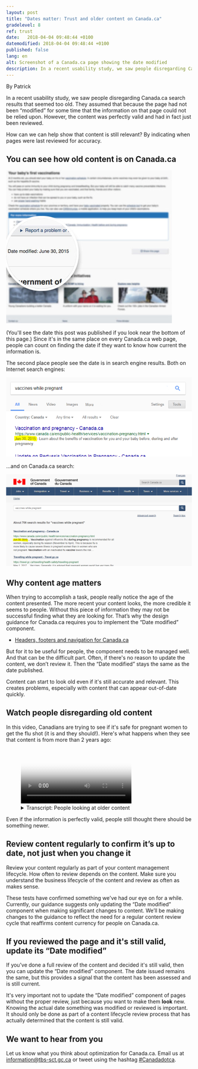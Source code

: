 ```yaml
---
layout: post
title: "Dates matter: Trust and older content on Canada.ca"
gradelevel: 8
ref: trust
date:   2018-04-04 09:48:44 +0100
datemodified: 2018-04-04 09:48:44 +0100
published: false
lang: en
alt: Screenshot of a Canada.ca page showing the date modified
description: In a recent usability study, we saw people disregarding Canada.ca search results that seemed too old. Find out how you can validate your content and show that it's still current.
---
```

By Patrick

In a recent usability study, we saw people disregarding Canada.ca search results that seemed too old. They assumed that because the page had not been “modified” for some time that the information on that page could not be relied upon. However, the content was perfectly valid and had in fact just been reviewed.

How can we can help show that content is still relevant? By indicating when pages were last reviewed for accuracy. 

## You can see how old content is on Canada.ca ##

<img class="img-responsive border" src="/images/dates-matter/pagewithdate-small-en.jpg" alt="Screenshot of a blurred Canada.ca page showing the date modified near the bottom on the left side." />

(You'll see the date this post was published if you look near the bottom of this page.)
Since it's in the same place on every Canada.ca web page, people can count on finding the date if they want to know how current the information is.

The second place people see the date is in search engine results. Both on Internet search engines:

<img class="img-responsive border" src="/images/dates-matter/blog-date-internet-serp-en.png" alt="Internet search results page for 'Vaccines while pregnant' showing a Canada.ca result (Vaccinations and pregnancy) with June 30, 2015 highlighted">

...and on Canada.ca search:

<img class="img-responsive border" src="/images/dates-matter/blog-date-canadadotca-serp.png" width="1024" alt="Canada.ca search results page for 'vaccines while pregnant' showing a result (Vaccinations and pregnancy) with June 20, 2015 highlighted">

## Why content age matters ##

When trying to accomplish a task, people really notice the age of the content presented. The more recent your content looks, the more credible it seems to people. Without this piece of information they may not be successful finding what they are looking for. 
That’s why the design guidance for Canada.ca requires you to implement the “Date modified” component.

<ul><li> <a href="https://www.canada.ca/en/treasury-board-secretariat/services/government-communications/canada-content-information-architecture-specification/headers-footers-navigation.html#toc3">Headers, footers and navigation for Canada.ca</a></li></ul>

But for it to be useful for people, the component needs to be managed well. And that can be the difficult part. Often, if there's no reason to update the content, we don’t review it. Then the “Date modified” stays the same as the date published. 

Content can start to look old even if it's still accurate and relevant. This creates problems, especially with content that can appear out-of-date quickly. 


## Watch people disregarding old content ##

In this video, Canadians are trying to see if it's safe for pregnant women to get the flu shot (it is and they should!). Here's what happens when they see that content is from more than 2 years ago:
<figure class="wb-mltmd wb-init video cc_on">
	<video poster="/images/dates-matter/old-content-video-poster.jpg" title="Thinking information is out of date">
		<source type="video/mp4" src="/images/dates-matter/trust-of-old-content.mp4" />
		<track src="#inline-captions" kind="captions" data-type="text/html" srclang="en" label="English" />
	</video>
		<figcaption>
			<details id="inline-captions">
				<summary>Transcript: People looking at older content</summary>
				<p class="wet-boew-vd">(Participant 1)
				<p class="wet-boew-vd">(Video showing someone looking at a Canada.ca search results page. Text appears pointing to a result for "Vaccination and pregnancy", which has a date of "June 20, 2015".)
				<span class="wb-tmtxt" data-begin="6.02s" data-dur="6.84s">And, so this is from 2015 so I'll just scroll down a little bit to see if maybe...</span>
				<p class="wet-boew-vd">(The picture zooms into filter controls on the side of the page. The mouse moves over "By date: Past year" and clicks the link.)
				<span class="wb-tmtxt" data-begin="14.12s" data-dur="4.84s">...maybe from the past year - I'll filter my results...</span>
				
				<p class="wet-boew-vd">(The search results reload and the Vaccination and pregnancy page is gone.)
				<span class="wb-tmtxt" data-begin="17.12s" data-dur="4.84s">...in case there's something more current.</span>
				<p class="wet-boew-vd">(Text appears saying that "The filter hid the best result".)
				<p class="wet-boew-vd">(Participant 2)
				<p class="wet-boew-vd">(Someone is looking at a Canada.ca search results page on a mobile phone.)
				<span class="wb-tmtxt" data-begin="26.12s" data-dur="3.84s">This information goes back to 2015.</span>
				
				<p class="wet-boew-vd">(They tap the first result and see the Vaccination and pregnancy page. They begin scrolling down.)
				<span class="wb-tmtxt" data-begin="29.00s" data-dur="4.84s">I wonder if there's anything that's newer than that.</span>
				<span class="wb-tmtxt" data-begin="32.00s" data-dur="3.84s">Although that's still pretty current...</span>
				<span class="wb-tmtxt" data-begin="36.41s" data-dur="3.84s">...I'd feel better if there was something a little newer.<span>				
				
				<p class="wet-boew-vd">(Participant 3)
				<p class="wet-boew-vd">(Another person on a different mobile phone is looking at Canada.ca search results. They scroll down and look at the first result.)
				<span class="wb-tmtxt" data-begin="47.72s" data-dur="3.84s">Vaccination and pregnancy ok...</span>
				<p class="wet-boew-vd">(They seem ready to tap the link to the page, but hesitate.)
				<span class="wb-tmtxt" data-begin="52.42s" data-dur="3.84s">...but that's like from 2015</span>
				<span class="wb-tmtxt" data-begin="55.12s" data-dur="3.84s">Where's the latest information from it?</span>
			</details>
	</figcaption>
</figure>

Even if the information is perfectly valid, people still thought there should be something newer.

## Review content regularly to confirm it’s up to date, not just when you change it ##

Review your content regularly as part of your content management lifecycle. How often to review depends on the content. Make sure you understand the business lifecycle of the content and review as often as makes sense.

These tests have confirmed something we've had our eye on for a while. Currently, our guidance suggests only updating the “Date modified” component when making significant changes to content. We’ll be making changes to the guidance to reflect the need for a regular content review cycle that reaffirms content currency for people on Canada.ca.

## If you reviewed the page and it's still valid, update its “Date modified” ##

If you've done a full review of the content and decided it's still valid, then you can update the “Date modified” component. The date issued remains the same, but this provides a signal that the content has been assessed and is still current.

It's very important not to update the “Date modified” component of pages without the proper review, just because you want to make them <strong>look</strong> new. Knowing the actual date something was modified or reviewed is important. It should only be done as part of a content lifecycle review process that has actually determined that the content is still valid. 

## We want to hear from you ##

Let us know what you think about optimization for Canada.ca. Email us at <a href="mailto:information@tbs-sct.gc.ca">information@tbs-sct.gc.ca</a> or tweet using the hashtag <a href="https://twitter.com/search?q=%23Canadadotca">#Canadadotca</a>.
